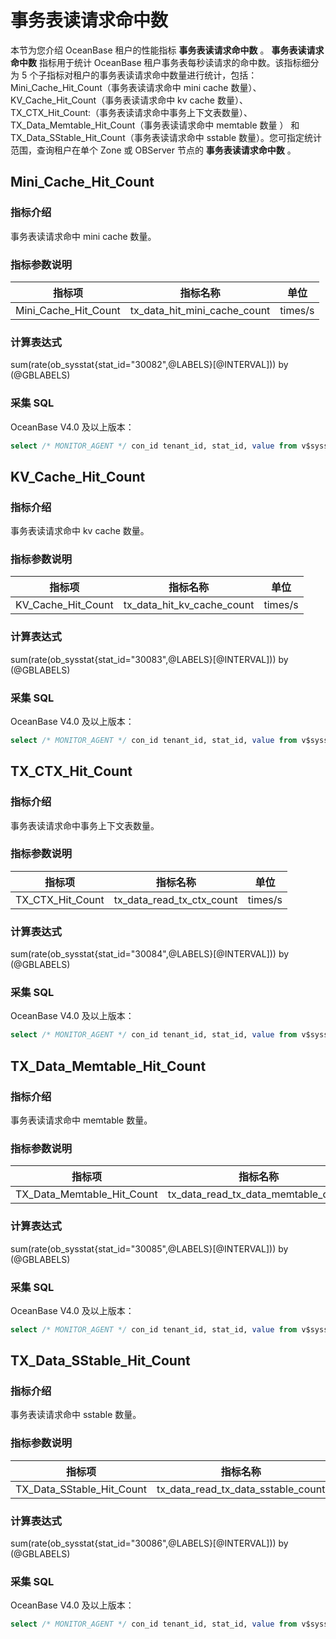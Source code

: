 # 事务表读请求命中数

本节为您介绍 OceanBase 租户的性能指标 **事务表读请求命中数** 。 **事务表读请求命中数** 指标用于统计 OceanBase 租户事务表每秒读请求的命中数。该指标细分为 5 个子指标对租户的事务表读请求命中数量进行统计，包括：Mini_Cache_Hit_Count（事务表读请求命中 mini cache 数量）、KV_Cache_Hit_Count（事务表读请求命中 kv cache 数量）、TX_CTX_Hit_Count:（事务表读请求命中事务上下文表数量）、TX_Data_Memtable_Hit_Count（事务表读请求命中 memtable 数量
） 和 TX_Data_SStable_Hit_Count（事务表读请求命中 sstable 数量）。您可指定统计范围，查询租户在单个 Zone 或 OBServer 节点的 **事务表读请求命中数** 。

## Mini_Cache_Hit_Count

### 指标介绍

事务表读请求命中 mini cache 数量。

### 指标参数说明

|  **指标项**  |  **指标名称**  | **单位** |
|-----------|----------|--------|
| Mini_Cache_Hit_Count | tx_data_hit_mini_cache_count | times/s  |

### 计算表达式

sum(rate(ob_sysstat{stat_id="30082",@LABELS}[@INTERVAL])) by (@GBLABELS)

### 采集 SQL

OceanBase V4.0 及以上版本：

  ```sql
  select /* MONITOR_AGENT */ con_id tenant_id, stat_id, value from v$sysstat where stat_id IN (30082) and (con_id > 1000 or con_id = 1) and class < 1000
  ```

## KV_Cache_Hit_Count

### 指标介绍

事务表读请求命中 kv cache 数量。

### 指标参数说明

|  **指标项**  |  **指标名称**  | **单位** |
|-----------|----------|--------|
| KV_Cache_Hit_Count | tx_data_hit_kv_cache_count | times/s  |

### 计算表达式

sum(rate(ob_sysstat{stat_id="30083",@LABELS}[@INTERVAL])) by (@GBLABELS)

### 采集 SQL

OceanBase V4.0 及以上版本：

  ```sql
  select /* MONITOR_AGENT */ con_id tenant_id, stat_id, value from v$sysstat where stat_id IN (30083) and (con_id > 1000 or con_id = 1) and class < 1000
  ```

## TX_CTX_Hit_Count

### 指标介绍

事务表读请求命中事务上下文表数量。

### 指标参数说明

|  **指标项**  |  **指标名称**  | **单位** |
|-----------|----------|--------|
| TX_CTX_Hit_Count | tx_data_read_tx_ctx_count | times/s  |

### 计算表达式

sum(rate(ob_sysstat{stat_id="30084",@LABELS}[@INTERVAL])) by (@GBLABELS)

### 采集 SQL

OceanBase V4.0 及以上版本：

  ```sql
  select /* MONITOR_AGENT */ con_id tenant_id, stat_id, value from v$sysstat where stat_id IN (30084) and (con_id > 1000 or con_id = 1) and class < 1000
  ```

## TX_Data_Memtable_Hit_Count

### 指标介绍

事务表读请求命中 memtable 数量。

### 指标参数说明

|  **指标项**  |  **指标名称**  | **单位** |
|-----------|----------|--------|
| TX_Data_Memtable_Hit_Count | tx_data_read_tx_data_memtable_count | times/s  |

### 计算表达式

sum(rate(ob_sysstat{stat_id="30085",@LABELS}[@INTERVAL])) by (@GBLABELS)

### 采集 SQL

OceanBase V4.0 及以上版本：

  ```sql
  select /* MONITOR_AGENT */ con_id tenant_id, stat_id, value from v$sysstat where stat_id IN (30085) and (con_id > 1000 or con_id = 1) and class < 1000
  ```

## TX_Data_SStable_Hit_Count

### 指标介绍

事务表读请求命中 sstable 数量。

### 指标参数说明

|  **指标项**  |  **指标名称**  | **单位** |
|-----------|----------|--------|
| TX_Data_SStable_Hit_Count | tx_data_read_tx_data_sstable_count | times/s  |

### 计算表达式

sum(rate(ob_sysstat{stat_id="30086",@LABELS}[@INTERVAL])) by (@GBLABELS)

### 采集 SQL

OceanBase V4.0 及以上版本：

  ```sql
  select /* MONITOR_AGENT */ con_id tenant_id, stat_id, value from v$sysstat where stat_id IN (30086) and (con_id > 1000 or con_id = 1) and class < 1000
  ```
